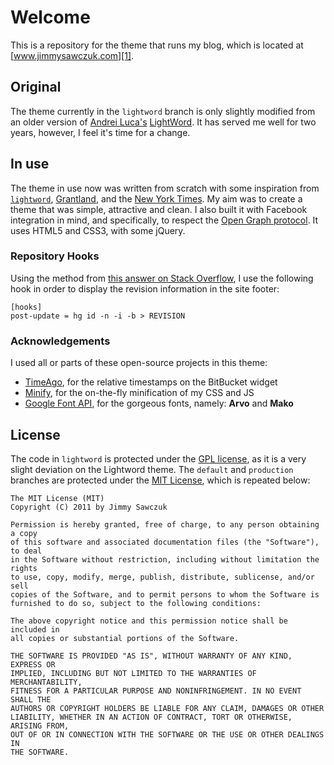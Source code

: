 # Welcome #

This is a repository for the theme that runs my blog, which is located at [www.jimmysawczuk.com][1]. 

## Original ##

The theme currently in the `lightword` branch is only slightly modified from an older version of [Andrei Luca's][2] [LightWord][3]. It has served me well for two years, however, I feel it's time for a change.

## In use ##

The theme in use now was written from scratch with some inspiration from [`lightword`][3], [Grantland][6], and the [New York Times][7]. My aim was to create a theme that was simple, attractive and clean. I also built it with Facebook integration in mind, and specifically, to respect the [Open Graph protocol][8]. It uses HTML5 and CSS3, with some jQuery.

### Repository Hooks ###

Using the method from [this answer on Stack Overflow][12], I use the following hook in order to display the revision information in the site footer:

	[hooks]
	post-update = hg id -n -i -b > REVISION

### Acknowledgements ###

I used all or parts of these open-source projects in this theme:

 * [TimeAgo][9], for the relative timestamps on the BitBucket widget
 * [Minify][10], for the on-the-fly minification of my CSS and JS
 * [Google Font API][11], for the gorgeous fonts, namely: **Arvo** and **Mako**

## License ##

The code in `lightword` is protected under the [GPL license][4], as it is a very slight deviation on the Lightword theme. The `default` and `production` branches are protected under the [MIT License][5], which is repeated below:

	The MIT License (MIT)
	Copyright (C) 2011 by Jimmy Sawczuk

	Permission is hereby granted, free of charge, to any person obtaining a copy
	of this software and associated documentation files (the "Software"), to deal
	in the Software without restriction, including without limitation the rights
	to use, copy, modify, merge, publish, distribute, sublicense, and/or sell
	copies of the Software, and to permit persons to whom the Software is
	furnished to do so, subject to the following conditions:

	The above copyright notice and this permission notice shall be included in
	all copies or substantial portions of the Software.

	THE SOFTWARE IS PROVIDED "AS IS", WITHOUT WARRANTY OF ANY KIND, EXPRESS OR
	IMPLIED, INCLUDING BUT NOT LIMITED TO THE WARRANTIES OF MERCHANTABILITY,
	FITNESS FOR A PARTICULAR PURPOSE AND NONINFRINGEMENT. IN NO EVENT SHALL THE
	AUTHORS OR COPYRIGHT HOLDERS BE LIABLE FOR ANY CLAIM, DAMAGES OR OTHER
	LIABILITY, WHETHER IN AN ACTION OF CONTRACT, TORT OR OTHERWISE, ARISING FROM,
	OUT OF OR IN CONNECTION WITH THE SOFTWARE OR THE USE OR OTHER DEALINGS IN
	THE SOFTWARE.


  [1]: http://www.jimmysawczuk.com
  [2]: http://wordpress.org/extend/themes/profile/andreiluca
  [3]: http://wordpress.org/extend/themes/lightword
  [4]: http://www.opensource.org/licenses/gpl-license.php
  [5]: http://www.opensource.org/licenses/mit-license.php
  [6]: http://www.grantland.com
  [7]: http://www.nytimes.com
  [8]: http://ogp.me
  [9]: http://timeago.yarp.com/
  [10]: http://code.google.com/p/minify/
  [11]: http://code.google.com/apis/webfonts/
  [12]: http://stackoverflow.com/questions/6005751/how-to-display-current-working-copy-version-of-an-hg-repository-on-a-php-page